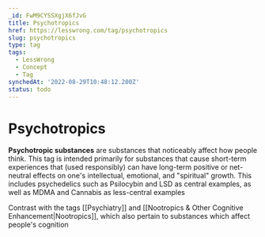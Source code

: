 ```yaml
---
_id: FwM9CYSSXgjX6fJvG
title: Psychotropics
href: https://lesswrong.com/tag/psychotropics
slug: psychotropics
type: tag
tags:
  - LessWrong
  - Concept
  - Tag
synchedAt: '2022-08-29T10:48:12.200Z'
status: todo
---
```


# Psychotropics

**Psychotropic substances** are substances that noticeably affect how people think. This tag is intended primarily for substances that cause short-term experiences that (used responsibly) can have long-term positive or net-neutral effects on one's intellectual, emotional, and "spiritual" growth. This includes psychedelics such as Psilocybin and LSD as central examples, as well as MDMA and Cannabis as less-central examples

Contrast with the tags [[Psychiatry]] and [[Nootropics & Other Cognitive Enhancement|Nootropics]], which also pertain to substances which affect people's cognition
